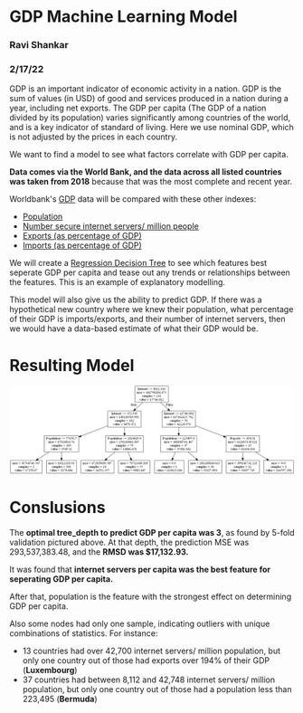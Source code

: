 # GDP Machine Learning Model
### Ravi Shankar
### 2/17/22

GDP is an important indicator of economic activity in a nation. GDP is the sum of values (in USD) of good and services produced in a nation during a year, including net exports. The GDP per capita (The GDP of a nation divided by its population) varies significantly among countries of the world, and is a key indicator of standard of living. Here we use nominal GDP, which is not adjusted by the prices in each country.

We want to find a model to see what factors correlate with GDP per capita. 

**Data comes via the World Bank, and the data across all listed countries was taken from 2018** because that was the most complete and recent year.

Worldbank's [GDP](https://data.worldbank.org/indicator/Ny.Gdp.Mktp.Cd) data will be compared with these other indexes:

- [Population](https://data.worldbank.org/indicator/SP.POP.TOTL)
- [Number secure internet servers/ million people](https://data.worldbank.org/indicator/IT.NET.SECR.P6)
- [Exports (as percentage of GDP)](https://data.worldbank.org/indicator/NE.EXP.GNFS.ZS)
- [Imports (as percentage of GDP)](https://data.worldbank.org/indicator/NE.IMP.GNFS.ZS?view=chart)

We will create a [Regression Decision Tree](https://scikit-learn.org/stable/modules/generated/sklearn.tree.DecisionTreeRegressor.html) to see which features best seperate GDP per capita and tease out any trends or relationships between the features. This is an example of explanatory modelling. 

This model will also give us the ability to predict GDP. If there was a hypothetical new country where we knew their population, what percentage of their GDP is imports/exports, and their number of internet servers, then we would have a data-based estimate of what their GDP would be.

# Resulting Model

![GDPTree](./GDPtree2.png)

# Conslusions


The **optimal tree_depth to predict GDP per capita was 3**, as found by 5-fold validation pictured above. At that depth, the prediction MSE was 293,537,383.48, and the **RMSD was $17,132.93.**

It was found that **internet servers per capita was the best feature for seperating GDP per capita.**

After that, population is the feature with the strongest effect on determining GDP per capita.

Also some nodes had only one sample, indicating outliers with unique combinations of statistics. For instance:
- 13 countries had over 42,700 internet servers/ million population, but only one country out of those had exports over 194% of their GDP (**Luxembourg**)
- 37 countries had between 8,112 and 42,748 internet servers/ million population, but only one country out of those had a population less than 223,495 (**Bermuda**)
